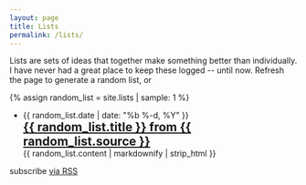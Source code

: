 ```yaml
---
layout: page
title: Lists
permalink: /lists/
---
```


Lists are sets of ideas that together make something better than individually. I have never had a great place to keep these logged -- until now. Refresh the page to generate a random list, or 

{% assign random_list = site.lists | sample: 1 %}

<ul class="post-page-list">
  <li>
    <span class="post-meta" style="padding: 0 0 0 0; margin: 0 0 0 0">{{ random_list.date | date: "%b %-d, %Y" }}</span>
    <h2 style="padding: 0 0 0 0; margin: 0 0 0 0"><a class="post-link" href="{{ random_list.url | prepend: site.baseurl }}" style="padding: 0 0;">{{ random_list.title }} from {{ random_list.source }} </a></h2>
    <span class="post-excerpt" style="padding: 0 0 0 0; margin: 0 0 0 0">{{ random_list.content | markdownify | strip_html }}</span>
  </li>
</ul>
<p class="rss-subscribe">subscribe <a href="{{ "/feed.xml" | prepend: site.baseurl }}">via RSS</a></p>